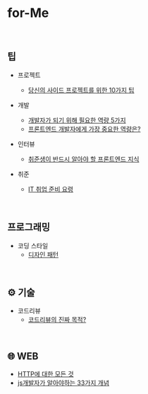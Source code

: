 # for-Me

<br />

## 팁

- 프로젝트
  - [당신의 사이드 프로젝트를 위한 10가지 팁](https://velog.io/@chris/10-tips-for-starting-and-creating-side-projects) 

- 개발
  - [개발자가 되기 위해 필요한 역량 5가지](https://velog.io/@academey/%EA%B0%9C%EB%B0%9C%EC%9E%90%EB%A1%9C-%EC%B7%A8%EC%97%85%ED%95%98%EA%B8%B0-%EC%9C%84%ED%95%B4-%ED%95%84%EC%9A%94%ED%95%9C-%EC%97%AD%EB%9F%89-5%EA%B0%80%EC%A7%80)
  - [프론트엔드 개발자에게 가장 중요한 역량은?](https://blog.toss.im/article/toss-frontend-chapter)

- 인터뷰
  - [취준생이 반드시 알아야 할 프론트엔드 지식](https://github.com/baeharam/Must-Know-About-Frontend)

- 취준
  - [IT 취업 준비 요령](https://garden1500.tistory.com/m/4)

<br />

## 프로그래밍

- 코딩 스타일
  - [디자인 패턴](https://namu.wiki/w/%EC%BD%94%EB%94%A9%20%EC%8A%A4%ED%83%80%EC%9D%BC)

<br />

## ⚙ 기술

- 코드리뷰
  - [코드리뷰의 진짜 목적?](https://blog.logi-spot.com/%EC%BD%94%EB%93%9C%EB%A6%AC%EB%B7%B0%EC%9D%98-%EC%A7%84%EC%A7%9C-%EB%AA%A9%EC%A0%81%EC%9D%80-%EB%94%B0%EB%A1%9C%EC%9E%88%EB%8B%A4/) 

<br />

## 🌐 WEB

- [HTTP에 대한 모든 것](https://github.com/bookcrush/httpPerfectGuide)
- [js개발자가 알아야하는 33가지 개념](https://github.com/yjs03057/33-js-concepts)
